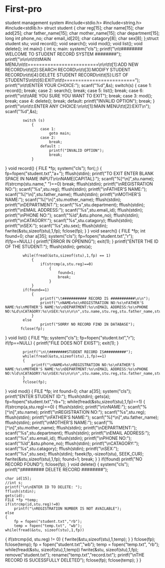 # First-pro
student management system
#include<stdio.h>
#include<string.h>
#include<stdlib.h>
struct student
{
    char reg[15];
    char name[15];
    char add[25];
    char father_name[15];
    char mother_name[15];
    char department[15];
    long int phone_no;
    char email_id[20];
    char catagory[8];
    char sex[8];
};struct student stu;
void record();
void search();
void mod();
void list();
void delete();
int main()
{
    int s;
    main:
        system("cls");
        printf("\n\t######## WELCOME TO STUDENT RECORD SYSTEM ########");
        printf("\n\n\n\t\t\tMAIN MENU\n\t\t=========================\n\n\t\t[1]:ADD NEW RECORD\n\t\t[2]:SEARCH RECORD\n\t\t[3]:MODIFY STUDENT RECORD\n\t\t[4]:DELETE STUDENT RECORD\n\t\t[5]:LIST OF STUDENTS\n\t\t[6]:EXIT\n\t\t=========================");
        printf("\n\t\tENTER YOUR CHOICE:");
        scanf("%d",&s);
        switch(s)
        {
        case 1:
            record();
            break;
        case 2:
            search();
            break;
        case 5:
            list();
            break;
        case 6:
            printf("\n\t\tARE YOU SURE YOU WANT TO EXIT");
            break;
        case 3:
            mod();
            break;
        case 4:
            delete();
            break;
        default:
            printf("INVALID OPTION");
            break;
        }
          printf("\n\n\t\t:ENTER ANY CHOICE:\n\n\t[1]:MAIN MENU\t\t[2]:EXIT\n");
            scanf("%d",&s);

            switch (s)
                {
                    case 1:
                        goto main;
                    case 2:
                        break;
                    default :
                        printf("INVALID OPTION");
                        break;
                }
}
void record()
    {
        FILE *fp;
        system("cls");
         for(;;)
    {
            fp=fopen("student.txt","a+");
                fflush(stdin);
                printf("TO EXIT ENTER BLANK SPACE IN NAME INPUT\n\nNAME[CAPITAL]:");
                scanf("%[^\n]",stu.name);
                if(strcmp(stu.name," ")==0)
                    break;
                fflush(stdin);
                printf("\nREGISTRATION NO:");
                scanf("%s",stu.reg);
                fflush(stdin);
                printf("\nFATHER'S NAME:");
                scanf("%[^\n]",stu.father_name);
                fflush(stdin);
                printf("\nMOTHER'S NAME:");
                scanf("%[^\n]",stu.mother_name);
                fflush(stdin);
                printf("\nDEPARTMENT:");
                scanf("%s",stu.department);
                fflush(stdin);
                printf("\nEMAIL ADDRESS:");
                scanf("%s",stu.email_id);
                fflush(stdin);
                printf("\nPHONE NO:");
                scanf("%ld",&stu.phone_no);
                fflush(stdin);
                printf("\nCATAGORY:");
                scanf("%s",stu.catagory);
                fflush(stdin);
                printf("\nSEX:");
                scanf("%s",stu.sex);
                fflush(stdin);
                fwrite(&stu,sizeof(stu),1,fp);
                fclose(fp);
    }
    }
    void search()
{
    FILE *fp;
    int found=0;
    char a[35];
     system("cls");
            fp=fopen("student.txt","r");
            if(fp==NULL)
                {
                    printf("ERROR IN OPENING");
                    exit(1);
                }
            printf("ENTER THE ID OF THE STUDENT:");
            fflush(stdin);
            gets(a);

            while(fread(&stu,sizeof(stu),1,fp) == 1)
                {
                    if(strcmp(a,stu.reg)==0)
                        {
                            found=1;
                            break;
                        }
                }
            if(found==1)
                {
                    printf("\t########### RECORD IS ###########\n\n");
                    printf("\nNAME=%s\nREGISTRATION NO:%s\nFATHER'S NAME:%s\nMOTHER'S NAME:%s\nDEPARTMENT:%s\nEMAIL ADDRESS:%s\nPHONE NO:%Ld\nCATAGORY:%s\nSEX:%s\n\n\n",stu.name,stu.reg,stu.father_name,stu.mother_name,stu.department,stu.email_id,stu.phone_no,stu.catagory,stu.sex);
                }
            else
                    printf("SORRY NO RECORD FIND IN DATABASE");
           fclose(fp);
}
void list()
{
    FILE *fp;
    system("cls");
            fp=fopen("student.txt","r");
            if(fp==NULL)
            {
                printf("FILE DOES NOT EXIST");
                exit(1);
            }

            printf("\n\t########STUDENT RECORD IS##########");
            while(fread(&stu,sizeof(stu),1,fp)==1)
            {
                printf("\nNAME=%s\nREGISTRATION NO:%s\nFATHER'S NAME:%s\nMOTHER'S NAME:%s\nDEPARTMENT:%s\nEMAIL ADDRESS:%s\nPHONE NO:%ld\nCATAGORY:%s\nSEX:%s\n\n\n",stu.name,stu.reg,stu.father_name,stu.mother_name,stu.department,stu.email_id,stu.phone_no,stu.catagory,stu.sex);
            }
            fclose(fp);
}
void mod()
{
    FILE *fp;
    int found=0;
    char a[35];
    system("cls");
            printf("ENTER STUDENT ID:");
            fflush(stdin);
            gets(a);
            fp=fopen("student.txt","rb+");
            while(fread(&stu,sizeof(stu),1,fp)==1)
            {
                if(strcmp(a,stu.reg)==0)
                {
                    fflush(stdin);
                    printf("\n\nNAME:");
                    scanf("%[^\n]",stu.name);
                    printf("\nREGISTRATION NO:");
                    scanf("%s",stu.reg);
                fflush(stdin);
                printf("\nFATHER'S NAME:");
                scanf("%[^\n]",stu.father_name);
                fflush(stdin);
                printf("\nMOTHER'S NAME:");
                scanf("%[^\n]",stu.mother_name);
                fflush(stdin);
                printf("\nDEPARTMENT:");
                scanf("%s",stu.department);
                fflush(stdin);
                printf("\nEMAIL ADDRESS:");
                scanf("%s",stu.email_id);
                fflush(stdin);
                printf("\nPHONE NO:");
                scanf("%ld",&stu.phone_no);
                fflush(stdin);
                printf("\nCATAGORY:");
                scanf("%s",stu.catagory);
                fflush(stdin);
                printf("\nSEX:");
                scanf("%s",stu.sex);
                fflush(stdin);
                     fseek(fp,-sizeof(stu), SEEK_CUR);
                     fwrite(&stu,sizeof(stu),1,fp);
                     found=1;
                     break;
                      }
                      }
            if(!found)
                printf("NO RECORD FOUND");
            fclose(fp);
}
void delete()
{
    system("cls");
    printf("\t######## DELETE RECORD ########");

    char id[15];
    //int s;
    printf("\n\nENTER ID TO DELETE: ");
    fflush(stdin);
    gets(id);
    FILE *fp *temp;
    if(strcmp(id,stu.reg)!=0)
        printf("\nREGISTRATION NUMBER IS NOT AVAILABLE");
    else
    {
        fp = fopen("student.txt","rb");
        temp = fopen("temp.txt", "wb");
    while(fread(&stu, sizeof(stu),1,fp))
{
        if(strcmp(id, stu.reg) != 0)
            {
            fwrite(&stu,sizeof(stu),1,temp);
            }
}
    fclose(fp);
    fclose(temp);
    fp = fopen("student.txt","wb");
    temp = fopen("temp.txt", "rb");
    while(fread(&stu, sizeof(stu),1,temp))
       fwrite(&stu, sizeof(stu),1,fp);
    remove("student.txt");
    rename("temp.txt","record.txt");
    printf("\nTHE RECORD IS SUCESSFULLY DELETED");
    fclose(fp);
    fclose(temp);
}
}
